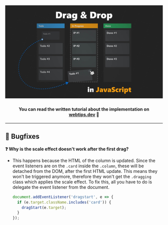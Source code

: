 <h1 align="center">
    <img src="hero.jpg" alt="Drag and drop functionality created in vanilla JavaScript" />
</h1>
<h4 align="center">You can read the written tutorial about the implementation on <strong><a href="https://www.webtips.dev/how-to-create-native-drag-and-drop-functionality-in-javascript">webtips.dev</a></strong> 📌</h4>

---

## 🐞 Bugfixes

**❓ Why is the scale effect doesn't work after the first drag?**
- This happens because the HTML of the column is updated. Since the event listeners are on the `.card`
  inside the `.column`, these will be detached from the DOM, after the first HTML update. This means they won't be triggered anymore, therefore they won't get the `.dragging` class which applies the scale effect. To fix this, all you have to do is delegate the event listener from the document.
  ```JavaScript
  document.addEventListener('dragstart', e => {
    if (e.target.className.includes('card')) {
      dragStart(e.target);
    }
  });
  ```
